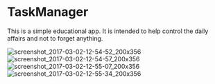# TaskManager
This is a simple educational app. It is intended to help control the daily affairs and not to forget anything.

![screenshot_2017-03-02-12-54-52_200x356](https://cloud.githubusercontent.com/assets/21020674/23504910/0d61a0f0-ff4a-11e6-926d-65b6a55ac651.png) ![screenshot_2017-03-02-12-54-57_200x356](https://cloud.githubusercontent.com/assets/21020674/23504911/0d78005c-ff4a-11e6-8550-3270a58b1901.png) ![screenshot_2017-03-02-12-55-07_200x356](https://cloud.githubusercontent.com/assets/21020674/23504912/0d8865e6-ff4a-11e6-8992-cac1dfd94f25.png) ![screenshot_2017-03-02-12-55-34_200x356](https://cloud.githubusercontent.com/assets/21020674/23504913/0d88cbc6-ff4a-11e6-82c3-9e9888d6affd.png)








